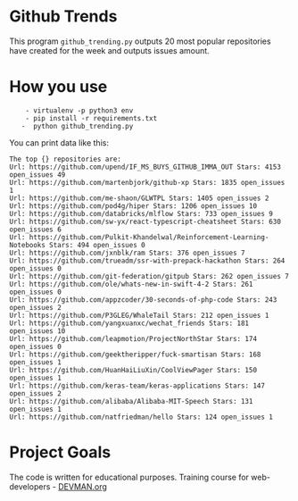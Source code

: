 # Github Trends

 This program  ```github_trending.py``` outputs 20 most popular repositories have created for the week and outputs issues amount. 

# How you use
```
    - virtualenv -p python3 env
    - pip install -r requirements.txt
   -  python github_trending.py
```
You can print data like this:
```
The top {} repositories are:     
Url: https://github.com/upend/IF_MS_BUYS_GITHUB_IMMA_OUT Stars: 4153 open_issues 49
Url: https://github.com/martenbjork/github-xp Stars: 1835 open_issues 1
Url: https://github.com/me-shaon/GLWTPL Stars: 1405 open_issues 2
Url: https://github.com/pod4g/hiper Stars: 1206 open_issues 10
Url: https://github.com/databricks/mlflow Stars: 733 open_issues 9
Url: https://github.com/sw-yx/react-typescript-cheatsheet Stars: 630 open_issues 6
Url: https://github.com/Pulkit-Khandelwal/Reinforcement-Learning-Notebooks Stars: 494 open_issues 0
Url: https://github.com/jxnblk/ram Stars: 376 open_issues 7
Url: https://github.com/trueadm/ssr-with-prepack-hackathon Stars: 264 open_issues 0
Url: https://github.com/git-federation/gitpub Stars: 262 open_issues 7
Url: https://github.com/ole/whats-new-in-swift-4-2 Stars: 261 open_issues 0
Url: https://github.com/appzcoder/30-seconds-of-php-code Stars: 243 open_issues 2
Url: https://github.com/P3GLEG/WhaleTail Stars: 212 open_issues 1
Url: https://github.com/yangxuanxc/wechat_friends Stars: 181 open_issues 10
Url: https://github.com/leapmotion/ProjectNorthStar Stars: 174 open_issues 0
Url: https://github.com/geektheripper/fuck-smartisan Stars: 168 open_issues 1
Url: https://github.com/HuanHaiLiuXin/CoolViewPager Stars: 150 open_issues 1
Url: https://github.com/keras-team/keras-applications Stars: 147 open_issues 2
Url: https://github.com/alibaba/Alibaba-MIT-Speech Stars: 131 open_issues 1
Url: https://github.com/natfriedman/hello Stars: 124 open_issues 1
```

# Project Goals

The code is written for educational purposes. Training course for web-developers - 
[DEVMAN.org](https://devman.org)
